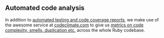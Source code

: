 ## Automated code analysis

In addition to [automated testing and code coverage
reports](testing.md), we make use of the awesome service at
[codeclimate.com](https://codeclimate.com) to give us
[metrics on code complexity, smells, duplication etc.](https://codeclimate.com/github/crowbar/travis-ci-crowbar) across the whole Ruby codebase.
